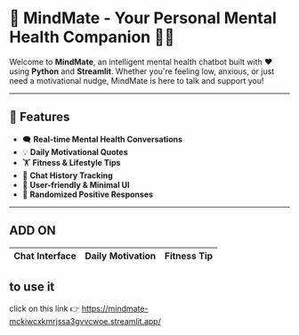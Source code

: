 # 🧠 MindMate - Your Personal Mental Health Companion 💬🌿


Welcome to **MindMate**, an intelligent mental health chatbot built with ❤️ using **Python** and **Streamlit**. Whether you're feeling low, anxious, or just need a motivational nudge, MindMate is here to talk and support you!

---

## 🌟 Features

- 🗨️ **Real-time Mental Health Conversations**
- 💡 **Daily Motivational Quotes**
- 🏋️ **Fitness & Lifestyle Tips**
- 📜 **Chat History Tracking**
- 🎨 **User-friendly & Minimal UI**
- 🔁 **Randomized Positive Responses**

---
## ADD ON

| Chat Interface | Daily Motivation | Fitness Tip |
|----------------|------------------|--------------|

## to use it
click on this link 👉 https://mindmate-mckiwcxkmrjssa3gvvcwoe.streamlit.app/

